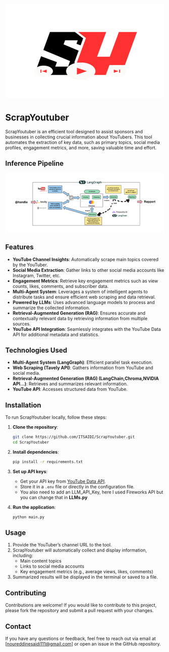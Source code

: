 <img src="./assets/ScrapYoutuber_Logo.png" alt="ScrapYoutuber Banner" width="600" height="300" />

# ScrapYoutuber

ScrapYoutuber is an efficient tool designed to assist sponsors and businesses in collecting crucial information about YouTubers. This tool automates the extraction of key data, such as primary topics, social media profiles, engagement metrics, and more, saving valuable time and effort.

## Inference Pipeline

![ScrapYoutuber pipeline](./assets/ScrapYoutuber_pipeline.png)

## Features

- **YouTube Channel Insights**: Automatically scrape main topics covered by the YouTuber.
- **Social Media Extraction**: Gather links to other social media accounts like Instagram, Twitter, etc.
- **Engagement Metrics**: Retrieve key engagement metrics such as view counts, likes, comments, and subscriber data.
- **Multi-Agent System**: Leverages a system of intelligent agents to distribute tasks and ensure efficient web scraping and data retrieval.
- **Powered by LLMs**: Uses advanced language models to process and summarize the collected information.
- **Retrieval-Augmented Generation (RAG)**: Ensures accurate and contextually relevant data by retrieving information from multiple sources.
- **YouTube API Integration**: Seamlessly integrates with the YouTube Data API for additional metadata and statistics.

## Technologies Used

- **Multi-Agent System (LangGraph)**: Efficient parallel task execution.
- **Web Scraping (Tavely API)**: Gathers information from YouTube and social media.
- **Retrieval-Augmented Generation (RAG) (LangChain,Chroma,NVIDIA API...)**: Retrieves and summarizes relevant information.
- **YouTube API**: Accesses structured data from YouTube.

## Installation

To run ScrapYoutuber locally, follow these steps:

1. **Clone the repository**:

   ```bash
   git clone https://github.com/ITSAIDI/ScrapYoutuber.git
   cd ScrapYoutuber
   ```

2. **Install dependencies**:

   ```bash
   pip install -r requirements.txt
   ```

3. **Set up API keys**:
   - Get your API key from [YouTube Data API](https://developers.google.com/youtube/v3/getting-started).
   - Store it in a `.env` file or directly in the configuration file.
   - You also need to add an LLM_API_Key, here I used Fireworks API but you can change that in **LLMs.py**

4. **Run the application**:

   ```bash
   python main.py
   ```

## Usage

1. Provide the YouTuber’s channel URL to the tool.
2. ScrapYoutuber will automatically collect and display information, including:
   - Main content topics
   - Links to social media accounts
   - Key engagement metrics (e.g., average views, likes, comments)
3. Summarized results will be displayed in the terminal or saved to a file.

## Contributing

Contributions are welcome! If you would like to contribute to this project, please fork the repository and submit a pull request with your changes.

## Contact

If you have any questions or feedback, feel free to reach out via email at [noureddinesaidi111@gmail.com] or open an issue in the GitHub repository.
